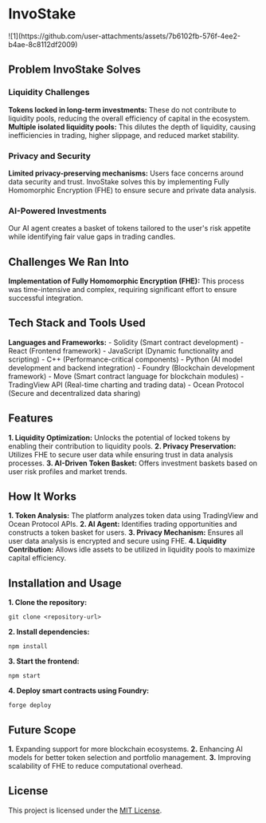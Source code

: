 <h1>InvoStake</h1>
![1](https://github.com/user-attachments/assets/7b6102fb-576f-4ee2-b4ae-8c8112df2009)



<h2>Problem InvoStake Solves</h2>

<h3>Liquidity Challenges</h3>
<p>
<strong>Tokens locked in long-term investments:</strong> These do not contribute to liquidity pools, reducing the overall efficiency of capital in the ecosystem.  
<strong>Multiple isolated liquidity pools:</strong> This dilutes the depth of liquidity, causing inefficiencies in trading, higher slippage, and reduced market stability.
</p>

<h3>Privacy and Security</h3>
<p>
<strong>Limited privacy-preserving mechanisms:</strong> Users face concerns around data security and trust.  
InvoStake solves this by implementing Fully Homomorphic Encryption (FHE) to ensure secure and private data analysis.
</p>

<h3>AI-Powered Investments</h3>
<p>
Our AI agent creates a basket of tokens tailored to the user's risk appetite while identifying fair value gaps in trading candles.
</p>

<h2>Challenges We Ran Into</h2>
<p>
<strong>Implementation of Fully Homomorphic Encryption (FHE):</strong> This process was time-intensive and complex, requiring significant effort to ensure successful integration.
</p>

<h2>Tech Stack and Tools Used</h2>
<p>
<strong>Languages and Frameworks:</strong>  
- Solidity (Smart contract development)  
- React (Frontend framework)  
- JavaScript (Dynamic functionality and scripting)  
- C++ (Performance-critical components)  
- Python (AI model development and backend integration)  
- Foundry (Blockchain development framework)  
- Move (Smart contract language for blockchain modules)  
- TradingView API (Real-time charting and trading data)  
- Ocean Protocol (Secure and decentralized data sharing)  
</p>

<h2>Features</h2>
<p>
<strong>1. Liquidity Optimization:</strong> Unlocks the potential of locked tokens by enabling their contribution to liquidity pools.  
<strong>2. Privacy Preservation:</strong> Utilizes FHE to secure user data while ensuring trust in data analysis processes.  
<strong>3. AI-Driven Token Basket:</strong> Offers investment baskets based on user risk profiles and market trends.  
</p>

<h2>How It Works</h2>
<p>
<strong>1. Token Analysis:</strong> The platform analyzes token data using TradingView and Ocean Protocol APIs.  
<strong>2. AI Agent:</strong> Identifies trading opportunities and constructs a token basket for users.  
<strong>3. Privacy Mechanism:</strong> Ensures all user data analysis is encrypted and secure using FHE.  
<strong>4. Liquidity Contribution:</strong> Allows idle assets to be utilized in liquidity pools to maximize capital efficiency.  
</p>

<h2>Installation and Usage</h2>
<p>
<strong>1. Clone the repository:</strong>
<pre><code>git clone &lt;repository-url&gt;</code></pre>
<strong>2. Install dependencies:</strong>
<pre><code>npm install</code></pre>
<strong>3. Start the frontend:</strong>
<pre><code>npm start</code></pre>
<strong>4. Deploy smart contracts using Foundry:</strong>
<pre><code>forge deploy</code></pre>
</p>

<h2>Future Scope</h2>
<p>
<strong>1.</strong> Expanding support for more blockchain ecosystems.  
<strong>2.</strong> Enhancing AI models for better token selection and portfolio management.  
<strong>3.</strong> Improving scalability of FHE to reduce computational overhead.  
</p>

<h2>License</h2>
<p>
This project is licensed under the <a href="LICENSE">MIT License</a>.
</p>
